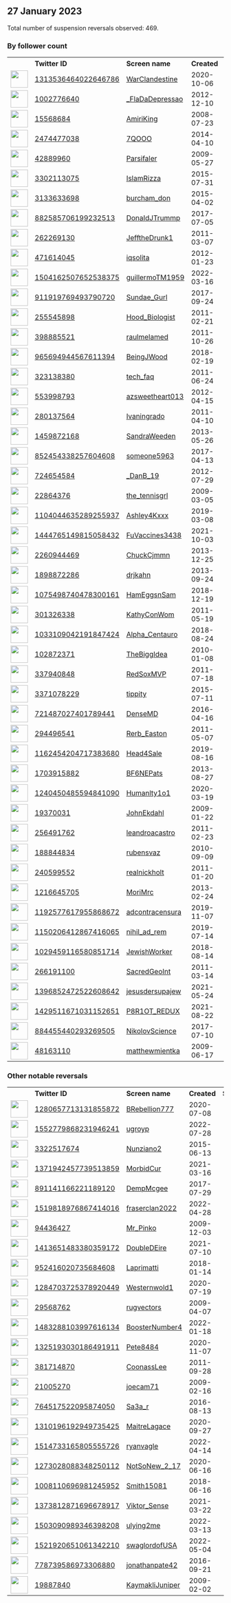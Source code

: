 
## 27 January 2023
Total number of suspension reversals observed: 469.

### By follower count
<table><tr><th></th><th align="left">Twitter ID</th><th align="left">Screen name</th>
<th align="left">Created</th><th align="left">Status</th><th align="left">Suspended</th><th align="left">Followers</th>
<tr><td><a href="https://pbs.twimg.com/profile_images/1463062461934931969/2VtwipQQ_normal.jpg"><img src="https://pbs.twimg.com/profile_images/1463062461934931969/2VtwipQQ_normal.jpg" width="40px" height="40px" align="center"/></a></td><td><a href="https://twitter.com/intent/user?user_id=1313536464022646786">1313536464022646786</a></td><td><a href="https://twitter.com/WarClandestine">WarClandestine</a></td><td>2020-10-06</td><td align="center"></td><td>2022-02-25</td><td>275165</td></tr>
<tr><td><a href="https://pbs.twimg.com/profile_images/1552404477654798337/1gn9TY0v_normal.jpg"><img src="https://pbs.twimg.com/profile_images/1552404477654798337/1gn9TY0v_normal.jpg" width="40px" height="40px" align="center"/></a></td><td><a href="https://twitter.com/intent/user?user_id=1002776640">1002776640</a></td><td><a href="https://twitter.com/_FlaDaDepressao">_FlaDaDepressao</a></td><td>2012-12-10</td><td align="center"></td><td></td><td>237172</td></tr>
<tr><td><a href="https://pbs.twimg.com/profile_images/1402874873287004161/w-fPyp8t_normal.jpg"><img src="https://pbs.twimg.com/profile_images/1402874873287004161/w-fPyp8t_normal.jpg" width="40px" height="40px" align="center"/></a></td><td><a href="https://twitter.com/intent/user?user_id=15568684">15568684</a></td><td><a href="https://twitter.com/AmiriKing">AmiriKing</a></td><td>2008-07-23</td><td align="center"></td><td>2022-08-05</td><td>154179</td></tr>
<tr><td><a href="https://pbs.twimg.com/profile_images/1648475653778583554/bQz_0f7P_normal.jpg"><img src="https://pbs.twimg.com/profile_images/1648475653778583554/bQz_0f7P_normal.jpg" width="40px" height="40px" align="center"/></a></td><td><a href="https://twitter.com/intent/user?user_id=2474477038">2474477038</a></td><td><a href="https://twitter.com/7QOOO">7QOOO</a></td><td>2014-04-10</td><td align="center"></td><td>2022-08-18</td><td>141036</td></tr>
<tr><td><a href="https://pbs.twimg.com/profile_images/378800000802667981/5ed103d6a3c0dfc85651bf213873f45f_normal.jpeg"><img src="https://pbs.twimg.com/profile_images/378800000802667981/5ed103d6a3c0dfc85651bf213873f45f_normal.jpeg" width="40px" height="40px" align="center"/></a></td><td><a href="https://twitter.com/intent/user?user_id=42889960">42889960</a></td><td><a href="https://twitter.com/Parsifaler">Parsifaler</a></td><td>2009-05-27</td><td align="center"></td><td>2023-01-26</td><td>73927</td></tr>
<tr><td><a href="https://pbs.twimg.com/profile_images/1344394699470082049/YzE4UMsj_normal.jpg"><img src="https://pbs.twimg.com/profile_images/1344394699470082049/YzE4UMsj_normal.jpg" width="40px" height="40px" align="center"/></a></td><td><a href="https://twitter.com/intent/user?user_id=3302113075">3302113075</a></td><td><a href="https://twitter.com/IslamRizza">IslamRizza</a></td><td>2015-07-31</td><td align="center"></td><td></td><td>61610</td></tr>
<tr><td><a href="https://pbs.twimg.com/profile_images/813596441759326208/YBxLxLAK_normal.jpg"><img src="https://pbs.twimg.com/profile_images/813596441759326208/YBxLxLAK_normal.jpg" width="40px" height="40px" align="center"/></a></td><td><a href="https://twitter.com/intent/user?user_id=3133633698">3133633698</a></td><td><a href="https://twitter.com/burcham_don">burcham_don</a></td><td>2015-04-02</td><td align="center"></td><td></td><td>61475</td></tr>
<tr><td><a href="https://pbs.twimg.com/profile_images/1296273820488216576/Dgsg8tfm_normal.jpg"><img src="https://pbs.twimg.com/profile_images/1296273820488216576/Dgsg8tfm_normal.jpg" width="40px" height="40px" align="center"/></a></td><td><a href="https://twitter.com/intent/user?user_id=882585706199232513">882585706199232513</a></td><td><a href="https://twitter.com/DonaIdJTrummp">DonaIdJTrummp</a></td><td>2017-07-05</td><td align="center"></td><td></td><td>59463</td></tr>
<tr><td><a href="https://pbs.twimg.com/profile_images/1500633468111368195/_vEqZXpm_normal.jpg"><img src="https://pbs.twimg.com/profile_images/1500633468111368195/_vEqZXpm_normal.jpg" width="40px" height="40px" align="center"/></a></td><td><a href="https://twitter.com/intent/user?user_id=262269130">262269130</a></td><td><a href="https://twitter.com/JefftheDrunk1">JefftheDrunk1</a></td><td>2011-03-07</td><td align="center"></td><td>2022-10-21</td><td>58003</td></tr>
<tr><td><a href="https://pbs.twimg.com/profile_images/1669752865055981568/2U-_ZPtI_normal.jpg"><img src="https://pbs.twimg.com/profile_images/1669752865055981568/2U-_ZPtI_normal.jpg" width="40px" height="40px" align="center"/></a></td><td><a href="https://twitter.com/intent/user?user_id=471614045">471614045</a></td><td><a href="https://twitter.com/iqsolita">iqsolita</a></td><td>2012-01-23</td><td align="center"></td><td>2022-11-14</td><td>52682</td></tr>
<tr><td><a href="https://pbs.twimg.com/profile_images/1547248814138036226/zpWFZQKI_normal.jpg"><img src="https://pbs.twimg.com/profile_images/1547248814138036226/zpWFZQKI_normal.jpg" width="40px" height="40px" align="center"/></a></td><td><a href="https://twitter.com/intent/user?user_id=1504162507652538375">1504162507652538375</a></td><td><a href="https://twitter.com/guillermoTM1959">guillermoTM1959</a></td><td>2022-03-16</td><td align="center"></td><td>2022-08-10</td><td>52189</td></tr>
<tr><td><a href="https://pbs.twimg.com/profile_images/1668465560818950144/w6PoabFj_normal.jpg"><img src="https://pbs.twimg.com/profile_images/1668465560818950144/w6PoabFj_normal.jpg" width="40px" height="40px" align="center"/></a></td><td><a href="https://twitter.com/intent/user?user_id=911919769493790720">911919769493790720</a></td><td><a href="https://twitter.com/Sundae_Gurl">Sundae_Gurl</a></td><td>2017-09-24</td><td align="center"></td><td></td><td>47344</td></tr>
<tr><td><a href="https://pbs.twimg.com/profile_images/1627334374671716356/II9jyyHM_normal.jpg"><img src="https://pbs.twimg.com/profile_images/1627334374671716356/II9jyyHM_normal.jpg" width="40px" height="40px" align="center"/></a></td><td><a href="https://twitter.com/intent/user?user_id=255545898">255545898</a></td><td><a href="https://twitter.com/Hood_Biologist">Hood_Biologist</a></td><td>2011-02-21</td><td align="center"></td><td></td><td>43196</td></tr>
<tr><td><a href="https://pbs.twimg.com/profile_images/1666613412858667008/PK39a_6t_normal.jpg"><img src="https://pbs.twimg.com/profile_images/1666613412858667008/PK39a_6t_normal.jpg" width="40px" height="40px" align="center"/></a></td><td><a href="https://twitter.com/intent/user?user_id=398885521">398885521</a></td><td><a href="https://twitter.com/raulmelamed">raulmelamed</a></td><td>2011-10-26</td><td align="center"></td><td>2022-07-10</td><td>43030</td></tr>
<tr><td><a href="https://pbs.twimg.com/profile_images/1490885728108224512/ZPsbnD_3_normal.jpg"><img src="https://pbs.twimg.com/profile_images/1490885728108224512/ZPsbnD_3_normal.jpg" width="40px" height="40px" align="center"/></a></td><td><a href="https://twitter.com/intent/user?user_id=965694944567611394">965694944567611394</a></td><td><a href="https://twitter.com/BeingJWood">BeingJWood</a></td><td>2018-02-19</td><td align="center"></td><td>2022-09-13</td><td>41614</td></tr>
<tr><td><a href="https://pbs.twimg.com/profile_images/1206694529673416710/JTsR6Qh6_normal.png"><img src="https://pbs.twimg.com/profile_images/1206694529673416710/JTsR6Qh6_normal.png" width="40px" height="40px" align="center"/></a></td><td><a href="https://twitter.com/intent/user?user_id=323138380">323138380</a></td><td><a href="https://twitter.com/tech_faq">tech_faq</a></td><td>2011-06-24</td><td align="center"></td><td></td><td>41011</td></tr>
<tr><td><a href="https://pbs.twimg.com/profile_images/1448493284620259333/OvOUYHec_normal.jpg"><img src="https://pbs.twimg.com/profile_images/1448493284620259333/OvOUYHec_normal.jpg" width="40px" height="40px" align="center"/></a></td><td><a href="https://twitter.com/intent/user?user_id=553998793">553998793</a></td><td><a href="https://twitter.com/azsweetheart013">azsweetheart013</a></td><td>2012-04-15</td><td align="center"></td><td>2022-03-05</td><td>40823</td></tr>
<tr><td><a href="https://pbs.twimg.com/profile_images/1619077706313768966/7mZ_nAqm_normal.jpg"><img src="https://pbs.twimg.com/profile_images/1619077706313768966/7mZ_nAqm_normal.jpg" width="40px" height="40px" align="center"/></a></td><td><a href="https://twitter.com/intent/user?user_id=280137564">280137564</a></td><td><a href="https://twitter.com/Ivaningrado">Ivaningrado</a></td><td>2011-04-10</td><td align="center"></td><td></td><td>40279</td></tr>
<tr><td><a href="https://pbs.twimg.com/profile_images/1286174489248763904/oRijQ61p_normal.jpg"><img src="https://pbs.twimg.com/profile_images/1286174489248763904/oRijQ61p_normal.jpg" width="40px" height="40px" align="center"/></a></td><td><a href="https://twitter.com/intent/user?user_id=1459872168">1459872168</a></td><td><a href="https://twitter.com/SandraWeeden">SandraWeeden</a></td><td>2013-05-26</td><td align="center"></td><td>2022-03-19</td><td>37232</td></tr>
<tr><td><a href="https://pbs.twimg.com/profile_images/1248184999230066690/SiK03Os9_normal.jpg"><img src="https://pbs.twimg.com/profile_images/1248184999230066690/SiK03Os9_normal.jpg" width="40px" height="40px" align="center"/></a></td><td><a href="https://twitter.com/intent/user?user_id=852454338257604608">852454338257604608</a></td><td><a href="https://twitter.com/someone5963">someone5963</a></td><td>2017-04-13</td><td align="center"></td><td>2022-07-29</td><td>37065</td></tr>
<tr><td><a href="https://pbs.twimg.com/profile_images/1673712006564569089/5jOIJtq__normal.jpg"><img src="https://pbs.twimg.com/profile_images/1673712006564569089/5jOIJtq__normal.jpg" width="40px" height="40px" align="center"/></a></td><td><a href="https://twitter.com/intent/user?user_id=724654584">724654584</a></td><td><a href="https://twitter.com/_DanB_19">_DanB_19</a></td><td>2012-07-29</td><td align="center"></td><td></td><td>36251</td></tr>
<tr><td><a href="https://pbs.twimg.com/profile_images/1127481919174774786/ekDVDsQg_normal.jpg"><img src="https://pbs.twimg.com/profile_images/1127481919174774786/ekDVDsQg_normal.jpg" width="40px" height="40px" align="center"/></a></td><td><a href="https://twitter.com/intent/user?user_id=22864376">22864376</a></td><td><a href="https://twitter.com/the_tennisgrl">the_tennisgrl</a></td><td>2009-03-05</td><td align="center"></td><td></td><td>35782</td></tr>
<tr><td><a href="https://pbs.twimg.com/profile_images/1356682061533306880/a5FMekja_normal.jpg"><img src="https://pbs.twimg.com/profile_images/1356682061533306880/a5FMekja_normal.jpg" width="40px" height="40px" align="center"/></a></td><td><a href="https://twitter.com/intent/user?user_id=1104044635289255937">1104044635289255937</a></td><td><a href="https://twitter.com/Ashley4Kxxx">Ashley4Kxxx</a></td><td>2019-03-08</td><td align="center">🚫</td><td></td><td>34634</td></tr>
<tr><td><a href="https://pbs.twimg.com/profile_images/1619074842204028929/ChgtblY3_normal.jpg"><img src="https://pbs.twimg.com/profile_images/1619074842204028929/ChgtblY3_normal.jpg" width="40px" height="40px" align="center"/></a></td><td><a href="https://twitter.com/intent/user?user_id=1444765149815058432">1444765149815058432</a></td><td><a href="https://twitter.com/FuVaccines3438">FuVaccines3438</a></td><td>2021-10-03</td><td align="center">🚫</td><td>2022-03-01</td><td>34514</td></tr>
<tr><td><a href="https://pbs.twimg.com/profile_images/1625408287947608069/aGZ2SEAG_normal.jpg"><img src="https://pbs.twimg.com/profile_images/1625408287947608069/aGZ2SEAG_normal.jpg" width="40px" height="40px" align="center"/></a></td><td><a href="https://twitter.com/intent/user?user_id=2260944469">2260944469</a></td><td><a href="https://twitter.com/ChuckCjmmn">ChuckCjmmn</a></td><td>2013-12-25</td><td align="center"></td><td>2022-10-26</td><td>34284</td></tr>
<tr><td><a href="https://pbs.twimg.com/profile_images/1045501992322228225/wm2U6st3_normal.jpg"><img src="https://pbs.twimg.com/profile_images/1045501992322228225/wm2U6st3_normal.jpg" width="40px" height="40px" align="center"/></a></td><td><a href="https://twitter.com/intent/user?user_id=1898872286">1898872286</a></td><td><a href="https://twitter.com/drjkahn">drjkahn</a></td><td>2013-09-24</td><td align="center"></td><td>2022-03-04</td><td>33989</td></tr>
<tr><td><a href="https://pbs.twimg.com/profile_images/1175930488160215045/-z-QVSyl_normal.jpg"><img src="https://pbs.twimg.com/profile_images/1175930488160215045/-z-QVSyl_normal.jpg" width="40px" height="40px" align="center"/></a></td><td><a href="https://twitter.com/intent/user?user_id=1075498740478300161">1075498740478300161</a></td><td><a href="https://twitter.com/HamEggsnSam">HamEggsnSam</a></td><td>2018-12-19</td><td align="center"></td><td>2022-03-05</td><td>33768</td></tr>
<tr><td><a href="https://pbs.twimg.com/profile_images/1389757870/Kathy_Portraits_May_05_024_normal.jpg"><img src="https://pbs.twimg.com/profile_images/1389757870/Kathy_Portraits_May_05_024_normal.jpg" width="40px" height="40px" align="center"/></a></td><td><a href="https://twitter.com/intent/user?user_id=301326338">301326338</a></td><td><a href="https://twitter.com/KathyConWom">KathyConWom</a></td><td>2011-05-19</td><td align="center"></td><td>2022-07-28</td><td>33443</td></tr>
<tr><td><a href="https://pbs.twimg.com/profile_images/1506251792400752653/rZRCtUhH_normal.jpg"><img src="https://pbs.twimg.com/profile_images/1506251792400752653/rZRCtUhH_normal.jpg" width="40px" height="40px" align="center"/></a></td><td><a href="https://twitter.com/intent/user?user_id=1033109042191847424">1033109042191847424</a></td><td><a href="https://twitter.com/Alpha_Centauro">Alpha_Centauro</a></td><td>2018-08-24</td><td align="center"></td><td>2022-07-21</td><td>33395</td></tr>
<tr><td><a href="https://pbs.twimg.com/profile_images/617337718/DSCN9007_normal.JPG"><img src="https://pbs.twimg.com/profile_images/617337718/DSCN9007_normal.JPG" width="40px" height="40px" align="center"/></a></td><td><a href="https://twitter.com/intent/user?user_id=102872371">102872371</a></td><td><a href="https://twitter.com/TheBiggIdea">TheBiggIdea</a></td><td>2010-01-08</td><td align="center"></td><td>2022-11-08</td><td>33197</td></tr>
<tr><td><a href="https://pbs.twimg.com/profile_images/1619130112917618689/4V0qqX36_normal.jpg"><img src="https://pbs.twimg.com/profile_images/1619130112917618689/4V0qqX36_normal.jpg" width="40px" height="40px" align="center"/></a></td><td><a href="https://twitter.com/intent/user?user_id=337940848">337940848</a></td><td><a href="https://twitter.com/RedSoxMVP">RedSoxMVP</a></td><td>2011-07-18</td><td align="center"></td><td>2022-06-26</td><td>33019</td></tr>
<tr><td><a href="https://pbs.twimg.com/profile_images/1642316651075977216/dxV2hG50_normal.jpg"><img src="https://pbs.twimg.com/profile_images/1642316651075977216/dxV2hG50_normal.jpg" width="40px" height="40px" align="center"/></a></td><td><a href="https://twitter.com/intent/user?user_id=3371078229">3371078229</a></td><td><a href="https://twitter.com/tippity">tippity</a></td><td>2015-07-11</td><td align="center">🚫</td><td>2022-10-12</td><td>32683</td></tr>
<tr><td><a href="https://pbs.twimg.com/profile_images/1496832695409721354/fn1E3tOU_normal.jpg"><img src="https://pbs.twimg.com/profile_images/1496832695409721354/fn1E3tOU_normal.jpg" width="40px" height="40px" align="center"/></a></td><td><a href="https://twitter.com/intent/user?user_id=721487027401789441">721487027401789441</a></td><td><a href="https://twitter.com/DenseMD">DenseMD</a></td><td>2016-04-16</td><td align="center"></td><td>2022-08-05</td><td>32209</td></tr>
<tr><td><a href="https://pbs.twimg.com/profile_images/1796990306/image_normal.jpg"><img src="https://pbs.twimg.com/profile_images/1796990306/image_normal.jpg" width="40px" height="40px" align="center"/></a></td><td><a href="https://twitter.com/intent/user?user_id=294496541">294496541</a></td><td><a href="https://twitter.com/Rerb_Easton">Rerb_Easton</a></td><td>2011-05-07</td><td align="center"></td><td></td><td>31707</td></tr>
<tr><td><a href="https://pbs.twimg.com/profile_images/1633277484576669696/JybeY3t7_normal.jpg"><img src="https://pbs.twimg.com/profile_images/1633277484576669696/JybeY3t7_normal.jpg" width="40px" height="40px" align="center"/></a></td><td><a href="https://twitter.com/intent/user?user_id=1162454204717383680">1162454204717383680</a></td><td><a href="https://twitter.com/Head4Sale">Head4Sale</a></td><td>2019-08-16</td><td align="center">🔒</td><td>2022-04-25</td><td>31519</td></tr>
<tr><td><a href="https://pbs.twimg.com/profile_images/1671854925205106695/7IVRF17S_normal.jpg"><img src="https://pbs.twimg.com/profile_images/1671854925205106695/7IVRF17S_normal.jpg" width="40px" height="40px" align="center"/></a></td><td><a href="https://twitter.com/intent/user?user_id=1703915882">1703915882</a></td><td><a href="https://twitter.com/BF6NEPats">BF6NEPats</a></td><td>2013-08-27</td><td align="center"></td><td>2022-02-24</td><td>30831</td></tr>
<tr><td><a href="https://pbs.twimg.com/profile_images/1485692854357958658/jNhHmLIJ_normal.jpg"><img src="https://pbs.twimg.com/profile_images/1485692854357958658/jNhHmLIJ_normal.jpg" width="40px" height="40px" align="center"/></a></td><td><a href="https://twitter.com/intent/user?user_id=1240450485594841090">1240450485594841090</a></td><td><a href="https://twitter.com/Humanlty1o1">Humanlty1o1</a></td><td>2020-03-19</td><td align="center"></td><td>2022-07-16</td><td>30562</td></tr>
<tr><td><a href="https://pbs.twimg.com/profile_images/1461439657032486916/uVASadAw_normal.jpg"><img src="https://pbs.twimg.com/profile_images/1461439657032486916/uVASadAw_normal.jpg" width="40px" height="40px" align="center"/></a></td><td><a href="https://twitter.com/intent/user?user_id=19370031">19370031</a></td><td><a href="https://twitter.com/JohnEkdahl">JohnEkdahl</a></td><td>2009-01-22</td><td align="center"></td><td>2022-03-16</td><td>30506</td></tr>
<tr><td><a href="https://pbs.twimg.com/profile_images/1509870414863994880/GvAPcvZO_normal.jpg"><img src="https://pbs.twimg.com/profile_images/1509870414863994880/GvAPcvZO_normal.jpg" width="40px" height="40px" align="center"/></a></td><td><a href="https://twitter.com/intent/user?user_id=256491762">256491762</a></td><td><a href="https://twitter.com/leandroacastro">leandroacastro</a></td><td>2011-02-23</td><td align="center"></td><td>2022-07-26</td><td>30024</td></tr>
<tr><td><a href="https://pbs.twimg.com/profile_images/1271697722001756165/AmiWqZi8_normal.jpg"><img src="https://pbs.twimg.com/profile_images/1271697722001756165/AmiWqZi8_normal.jpg" width="40px" height="40px" align="center"/></a></td><td><a href="https://twitter.com/intent/user?user_id=188844834">188844834</a></td><td><a href="https://twitter.com/rubensvaz">rubensvaz</a></td><td>2010-09-09</td><td align="center"></td><td>2022-10-27</td><td>29887</td></tr>
<tr><td><a href="https://pbs.twimg.com/profile_images/1672841658063519744/YmwbDHl5_normal.jpg"><img src="https://pbs.twimg.com/profile_images/1672841658063519744/YmwbDHl5_normal.jpg" width="40px" height="40px" align="center"/></a></td><td><a href="https://twitter.com/intent/user?user_id=240599552">240599552</a></td><td><a href="https://twitter.com/realnickholt">realnickholt</a></td><td>2011-01-20</td><td align="center"></td><td>2022-08-06</td><td>29395</td></tr>
<tr><td><a href="https://pbs.twimg.com/profile_images/1352670071928332290/dk2d_MWT_normal.jpg"><img src="https://pbs.twimg.com/profile_images/1352670071928332290/dk2d_MWT_normal.jpg" width="40px" height="40px" align="center"/></a></td><td><a href="https://twitter.com/intent/user?user_id=1216645705">1216645705</a></td><td><a href="https://twitter.com/MoriMrc">MoriMrc</a></td><td>2013-02-24</td><td align="center"></td><td></td><td>29342</td></tr>
<tr><td><a href="https://pbs.twimg.com/profile_images/1362873107179065355/9Kp0Tx03_normal.jpg"><img src="https://pbs.twimg.com/profile_images/1362873107179065355/9Kp0Tx03_normal.jpg" width="40px" height="40px" align="center"/></a></td><td><a href="https://twitter.com/intent/user?user_id=1192577617955868672">1192577617955868672</a></td><td><a href="https://twitter.com/adcontracensura">adcontracensura</a></td><td>2019-11-07</td><td align="center"></td><td></td><td>29201</td></tr>
<tr><td><a href="https://pbs.twimg.com/profile_images/1666210672688914435/7XuQ2-kl_normal.jpg"><img src="https://pbs.twimg.com/profile_images/1666210672688914435/7XuQ2-kl_normal.jpg" width="40px" height="40px" align="center"/></a></td><td><a href="https://twitter.com/intent/user?user_id=1150206412867416065">1150206412867416065</a></td><td><a href="https://twitter.com/nihil_ad_rem">nihil_ad_rem</a></td><td>2019-07-14</td><td align="center"></td><td>2022-10-19</td><td>29000</td></tr>
<tr><td><a href="https://pbs.twimg.com/profile_images/1291583932455100416/is3CiHhx_normal.jpg"><img src="https://pbs.twimg.com/profile_images/1291583932455100416/is3CiHhx_normal.jpg" width="40px" height="40px" align="center"/></a></td><td><a href="https://twitter.com/intent/user?user_id=1029459116580851714">1029459116580851714</a></td><td><a href="https://twitter.com/JewishWorker">JewishWorker</a></td><td>2018-08-14</td><td align="center">🚫</td><td></td><td>28895</td></tr>
<tr><td><a href="https://pbs.twimg.com/profile_images/1666955320860499968/4mQOXXC7_normal.jpg"><img src="https://pbs.twimg.com/profile_images/1666955320860499968/4mQOXXC7_normal.jpg" width="40px" height="40px" align="center"/></a></td><td><a href="https://twitter.com/intent/user?user_id=266191100">266191100</a></td><td><a href="https://twitter.com/SacredGeoInt">SacredGeoInt</a></td><td>2011-03-14</td><td align="center"></td><td></td><td>28849</td></tr>
<tr><td><a href="https://pbs.twimg.com/profile_images/1615058717883437072/cw8Srsr5_normal.jpg"><img src="https://pbs.twimg.com/profile_images/1615058717883437072/cw8Srsr5_normal.jpg" width="40px" height="40px" align="center"/></a></td><td><a href="https://twitter.com/intent/user?user_id=1396852472522608642">1396852472522608642</a></td><td><a href="https://twitter.com/jesusdersupajew">jesusdersupajew</a></td><td>2021-05-24</td><td align="center">🚫</td><td>2023-01-19</td><td>28832</td></tr>
<tr><td><a href="https://pbs.twimg.com/profile_images/1472563158493634569/6Hy0VCp1_normal.jpg"><img src="https://pbs.twimg.com/profile_images/1472563158493634569/6Hy0VCp1_normal.jpg" width="40px" height="40px" align="center"/></a></td><td><a href="https://twitter.com/intent/user?user_id=1429511671031152651">1429511671031152651</a></td><td><a href="https://twitter.com/P8R1OT_REDUX">P8R1OT_REDUX</a></td><td>2021-08-22</td><td align="center"></td><td></td><td>28697</td></tr>
<tr><td><a href="https://pbs.twimg.com/profile_images/884482377371615232/8Qt5uNmE_normal.jpg"><img src="https://pbs.twimg.com/profile_images/884482377371615232/8Qt5uNmE_normal.jpg" width="40px" height="40px" align="center"/></a></td><td><a href="https://twitter.com/intent/user?user_id=884455440293269505">884455440293269505</a></td><td><a href="https://twitter.com/NikolovScience">NikolovScience</a></td><td>2017-07-10</td><td align="center"></td><td></td><td>27860</td></tr>
<tr><td><a href="https://pbs.twimg.com/profile_images/1355152385602158592/FEvKiJJK_normal.jpg"><img src="https://pbs.twimg.com/profile_images/1355152385602158592/FEvKiJJK_normal.jpg" width="40px" height="40px" align="center"/></a></td><td><a href="https://twitter.com/intent/user?user_id=48163110">48163110</a></td><td><a href="https://twitter.com/matthewmientka">matthewmientka</a></td><td>2009-06-17</td><td align="center"></td><td></td><td>27859</td></tr>
</table>

### Other notable reversals
<table><tr><th></th><th align="left">Twitter ID</th><th align="left">Screen name</th>
<th align="left">Created</th><th align="left">Status</th><th align="left">Suspended</th><th align="left">Followers</th>
<tr><td><a href="https://pbs.twimg.com/profile_images/1454428982041010180/b6vavxv5_normal.jpg"><img src="https://pbs.twimg.com/profile_images/1454428982041010180/b6vavxv5_normal.jpg" width="40px" height="40px" align="center"/></a></td><td><a href="https://twitter.com/intent/user?user_id=1280657713131855872">1280657713131855872</a></td><td><a href="https://twitter.com/BRebellion777">BRebellion777</a></td><td>2020-07-08</td><td align="center"></td><td>2022-06-16</td><td>20896</td></tr>
<tr><td><a href="https://pbs.twimg.com/profile_images/1636527869126930433/vnYsyST4_normal.jpg"><img src="https://pbs.twimg.com/profile_images/1636527869126930433/vnYsyST4_normal.jpg" width="40px" height="40px" align="center"/></a></td><td><a href="https://twitter.com/intent/user?user_id=1552779868231946241">1552779868231946241</a></td><td><a href="https://twitter.com/ugroyp">ugroyp</a></td><td>2022-07-28</td><td align="center">👋</td><td>2023-01-11</td><td>7002</td></tr>
<tr><td><a href="https://pbs.twimg.com/profile_images/1626302863503753217/dGxaxVD8_normal.jpg"><img src="https://pbs.twimg.com/profile_images/1626302863503753217/dGxaxVD8_normal.jpg" width="40px" height="40px" align="center"/></a></td><td><a href="https://twitter.com/intent/user?user_id=3322517674">3322517674</a></td><td><a href="https://twitter.com/Nunziano2">Nunziano2</a></td><td>2015-06-13</td><td align="center"></td><td>2023-01-25</td><td>1194</td></tr>
<tr><td><a href="https://pbs.twimg.com/profile_images/1371949294920601601/mO-0nWoT_normal.jpg"><img src="https://pbs.twimg.com/profile_images/1371949294920601601/mO-0nWoT_normal.jpg" width="40px" height="40px" align="center"/></a></td><td><a href="https://twitter.com/intent/user?user_id=1371942457739513859">1371942457739513859</a></td><td><a href="https://twitter.com/MorbidCur">MorbidCur</a></td><td>2021-03-16</td><td align="center"></td><td>2022-12-16</td><td>672</td></tr>
<tr><td><a href="https://pbs.twimg.com/profile_images/1457155829371744260/eKY_QpO7_normal.jpg"><img src="https://pbs.twimg.com/profile_images/1457155829371744260/eKY_QpO7_normal.jpg" width="40px" height="40px" align="center"/></a></td><td><a href="https://twitter.com/intent/user?user_id=891141166221189120">891141166221189120</a></td><td><a href="https://twitter.com/DempMcgee">DempMcgee</a></td><td>2017-07-29</td><td align="center"></td><td>2022-09-04</td><td>24978</td></tr>
<tr><td><a href="https://pbs.twimg.com/profile_images/1528953247754493953/aCClUxIi_normal.jpg"><img src="https://pbs.twimg.com/profile_images/1528953247754493953/aCClUxIi_normal.jpg" width="40px" height="40px" align="center"/></a></td><td><a href="https://twitter.com/intent/user?user_id=1519818976867414016">1519818976867414016</a></td><td><a href="https://twitter.com/fraserclan2022">fraserclan2022</a></td><td>2022-04-28</td><td align="center"></td><td>2022-12-31</td><td>2570</td></tr>
<tr><td><a href="https://pbs.twimg.com/profile_images/766255033545547777/bYoVRZwd_normal.jpg"><img src="https://pbs.twimg.com/profile_images/766255033545547777/bYoVRZwd_normal.jpg" width="40px" height="40px" align="center"/></a></td><td><a href="https://twitter.com/intent/user?user_id=94436427">94436427</a></td><td><a href="https://twitter.com/Mr_Pinko">Mr_Pinko</a></td><td>2009-12-03</td><td align="center"></td><td>2022-11-20</td><td>18089</td></tr>
<tr><td><a href="https://pbs.twimg.com/profile_images/1590615026372673536/Y0csNc1R_normal.jpg"><img src="https://pbs.twimg.com/profile_images/1590615026372673536/Y0csNc1R_normal.jpg" width="40px" height="40px" align="center"/></a></td><td><a href="https://twitter.com/intent/user?user_id=1413651483380359172">1413651483380359172</a></td><td><a href="https://twitter.com/DoubleDEire">DoubleDEire</a></td><td>2021-07-10</td><td align="center"></td><td>2022-12-29</td><td>1114</td></tr>
<tr><td><a href="https://pbs.twimg.com/profile_images/1268959874647576576/0yY1H6kj_normal.png"><img src="https://pbs.twimg.com/profile_images/1268959874647576576/0yY1H6kj_normal.png" width="40px" height="40px" align="center"/></a></td><td><a href="https://twitter.com/intent/user?user_id=952416020735684608">952416020735684608</a></td><td><a href="https://twitter.com/Laprimatti">Laprimatti</a></td><td>2018-01-14</td><td align="center"></td><td>2023-01-25</td><td>688</td></tr>
<tr><td><a href="https://pbs.twimg.com/profile_images/1284705400583892992/Vfcwa_lv_normal.jpg"><img src="https://pbs.twimg.com/profile_images/1284705400583892992/Vfcwa_lv_normal.jpg" width="40px" height="40px" align="center"/></a></td><td><a href="https://twitter.com/intent/user?user_id=1284703725378920449">1284703725378920449</a></td><td><a href="https://twitter.com/Westernwold1">Westernwold1</a></td><td>2020-07-19</td><td align="center"></td><td>2023-01-20</td><td>1974</td></tr>
<tr><td><a href="https://pbs.twimg.com/profile_images/1570163751025795074/IG_DYJVv_normal.jpg"><img src="https://pbs.twimg.com/profile_images/1570163751025795074/IG_DYJVv_normal.jpg" width="40px" height="40px" align="center"/></a></td><td><a href="https://twitter.com/intent/user?user_id=29568762">29568762</a></td><td><a href="https://twitter.com/rugvectors">rugvectors</a></td><td>2009-04-07</td><td align="center"></td><td>2022-12-17</td><td>475</td></tr>
<tr><td><a href="https://pbs.twimg.com/profile_images/1587659178172207105/VWHqyyDo_normal.jpg"><img src="https://pbs.twimg.com/profile_images/1587659178172207105/VWHqyyDo_normal.jpg" width="40px" height="40px" align="center"/></a></td><td><a href="https://twitter.com/intent/user?user_id=1483288103997616134">1483288103997616134</a></td><td><a href="https://twitter.com/BoosterNumber4">BoosterNumber4</a></td><td>2022-01-18</td><td align="center"></td><td>2022-11-30</td><td>493</td></tr>
<tr><td><a href="https://pbs.twimg.com/profile_images/1329083182029754368/ljVIff60_normal.jpg"><img src="https://pbs.twimg.com/profile_images/1329083182029754368/ljVIff60_normal.jpg" width="40px" height="40px" align="center"/></a></td><td><a href="https://twitter.com/intent/user?user_id=1325193030186491911">1325193030186491911</a></td><td><a href="https://twitter.com/Pete8484">Pete8484</a></td><td>2020-11-07</td><td align="center"></td><td>2023-01-25</td><td>12</td></tr>
<tr><td><a href="https://pbs.twimg.com/profile_images/1666989569802108930/YgZm7CR8_normal.jpg"><img src="https://pbs.twimg.com/profile_images/1666989569802108930/YgZm7CR8_normal.jpg" width="40px" height="40px" align="center"/></a></td><td><a href="https://twitter.com/intent/user?user_id=381714870">381714870</a></td><td><a href="https://twitter.com/CoonassLee">CoonassLee</a></td><td>2011-09-28</td><td align="center"></td><td>2023-01-25</td><td>1298</td></tr>
<tr><td><a href="https://pbs.twimg.com/profile_images/1646006768646909953/1YIi3Lnn_normal.jpg"><img src="https://pbs.twimg.com/profile_images/1646006768646909953/1YIi3Lnn_normal.jpg" width="40px" height="40px" align="center"/></a></td><td><a href="https://twitter.com/intent/user?user_id=21005270">21005270</a></td><td><a href="https://twitter.com/joecam71">joecam71</a></td><td>2009-02-16</td><td align="center"></td><td>2022-07-16</td><td>2098</td></tr>
<tr><td><a href="https://pbs.twimg.com/profile_images/1665915940649795586/toSNqfkF_normal.jpg"><img src="https://pbs.twimg.com/profile_images/1665915940649795586/toSNqfkF_normal.jpg" width="40px" height="40px" align="center"/></a></td><td><a href="https://twitter.com/intent/user?user_id=764517522095874050">764517522095874050</a></td><td><a href="https://twitter.com/Sa3a_r">Sa3a_r</a></td><td>2016-08-13</td><td align="center"></td><td>2023-01-19</td><td>627</td></tr>
<tr><td><a href="https://pbs.twimg.com/profile_images/1314937861674762240/wUjV350T_normal.jpg"><img src="https://pbs.twimg.com/profile_images/1314937861674762240/wUjV350T_normal.jpg" width="40px" height="40px" align="center"/></a></td><td><a href="https://twitter.com/intent/user?user_id=1310196192949735425">1310196192949735425</a></td><td><a href="https://twitter.com/MaitreLagace">MaitreLagace</a></td><td>2020-09-27</td><td align="center"></td><td>2023-01-19</td><td>810</td></tr>
<tr><td><a href="https://pbs.twimg.com/profile_images/1536853035695087617/UikQxpbf_normal.jpg"><img src="https://pbs.twimg.com/profile_images/1536853035695087617/UikQxpbf_normal.jpg" width="40px" height="40px" align="center"/></a></td><td><a href="https://twitter.com/intent/user?user_id=1514733165805555726">1514733165805555726</a></td><td><a href="https://twitter.com/ryanvagle">ryanvagle</a></td><td>2022-04-14</td><td align="center"></td><td>2023-01-15</td><td>63</td></tr>
<tr><td><a href="https://abs.twimg.com/sticky/default_profile_images/default_profile_normal.png"><img src="https://abs.twimg.com/sticky/default_profile_images/default_profile_normal.png" width="40px" height="40px" align="center"/></a></td><td><a href="https://twitter.com/intent/user?user_id=1273028088348250112">1273028088348250112</a></td><td><a href="https://twitter.com/NotSoNew_2_17">NotSoNew_2_17</a></td><td>2020-06-16</td><td align="center"></td><td>2023-01-25</td><td>33</td></tr>
<tr><td><a href="https://pbs.twimg.com/profile_images/1604834271599927296/9TTorNI-_normal.jpg"><img src="https://pbs.twimg.com/profile_images/1604834271599927296/9TTorNI-_normal.jpg" width="40px" height="40px" align="center"/></a></td><td><a href="https://twitter.com/intent/user?user_id=1008110696981245952">1008110696981245952</a></td><td><a href="https://twitter.com/Smith15081">Smith15081</a></td><td>2018-06-16</td><td align="center"></td><td>2022-12-21</td><td>44</td></tr>
<tr><td><a href="https://pbs.twimg.com/profile_images/1378128181669076993/jkmznhZZ_normal.jpg"><img src="https://pbs.twimg.com/profile_images/1378128181669076993/jkmznhZZ_normal.jpg" width="40px" height="40px" align="center"/></a></td><td><a href="https://twitter.com/intent/user?user_id=1373812871696678917">1373812871696678917</a></td><td><a href="https://twitter.com/Viktor_Sense">Viktor_Sense</a></td><td>2021-03-22</td><td align="center"></td><td>2022-11-30</td><td>79</td></tr>
<tr><td><a href="https://pbs.twimg.com/profile_images/1567756886413557761/VVKasFaH_normal.jpg"><img src="https://pbs.twimg.com/profile_images/1567756886413557761/VVKasFaH_normal.jpg" width="40px" height="40px" align="center"/></a></td><td><a href="https://twitter.com/intent/user?user_id=1503090989346398208">1503090989346398208</a></td><td><a href="https://twitter.com/ulying2me">ulying2me</a></td><td>2022-03-13</td><td align="center"></td><td>2023-01-25</td><td>2536</td></tr>
<tr><td><a href="https://abs.twimg.com/sticky/default_profile_images/default_profile_normal.png"><img src="https://abs.twimg.com/sticky/default_profile_images/default_profile_normal.png" width="40px" height="40px" align="center"/></a></td><td><a href="https://twitter.com/intent/user?user_id=1521920651061342210">1521920651061342210</a></td><td><a href="https://twitter.com/swaglordofUSA">swaglordofUSA</a></td><td>2022-05-04</td><td align="center"></td><td>2022-09-11</td><td>39</td></tr>
<tr><td><a href="https://pbs.twimg.com/profile_images/1133192647181570053/g4B0oaTk_normal.jpg"><img src="https://pbs.twimg.com/profile_images/1133192647181570053/g4B0oaTk_normal.jpg" width="40px" height="40px" align="center"/></a></td><td><a href="https://twitter.com/intent/user?user_id=778739586973306880">778739586973306880</a></td><td><a href="https://twitter.com/jonathanpate42">jonathanpate42</a></td><td>2016-09-21</td><td align="center"></td><td>2023-01-25</td><td>11</td></tr>
<tr><td><a href="https://pbs.twimg.com/profile_images/1571923699980455936/j0iVdY1D_normal.png"><img src="https://pbs.twimg.com/profile_images/1571923699980455936/j0iVdY1D_normal.png" width="40px" height="40px" align="center"/></a></td><td><a href="https://twitter.com/intent/user?user_id=19887840">19887840</a></td><td><a href="https://twitter.com/KaymakliJuniper">KaymakliJuniper</a></td><td>2009-02-02</td><td align="center"></td><td>2022-10-31</td><td>710</td></tr>
</table>
